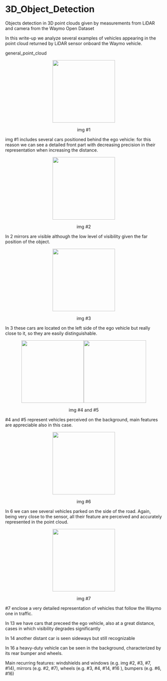 # 3D_Object_Detection
Objects detection in 3D point clouds given by measurements from LiDAR and camera from the Waymo Open Dataset

In this write-up we analyze several examples of vehicles appearing in the point cloud returned by LiDAR sensor onboard the Waymo vehicle. 

general_point_cloud

<p align = "center">
  <img src = "https://user-images.githubusercontent.com/74416077/185808403-6d3488d1-38ea-4c12-bce2-b629f9e29476.png" width=200 ></p><p align = "center">
img #1
</p>
img #1 includes several cars positioned behind the ego vehicle: for this reason we can see a detailed front part with decreasing precision in their representation when increasing the distance.

<p align = "center">
  <img src = "https://user-images.githubusercontent.com/74416077/185808463-0822ae74-96c1-4b7b-bf3f-a6d94d1cef94.png" width=200 ></p><p align = "center">
img #2
</p>
In 2 mirrors are visible although the low level of visibility given the far position of the object.

<p align = "center">
  <img src = "https://user-images.githubusercontent.com/74416077/185808577-c23afce6-c9d7-4718-92e5-7afe5508d13a.png" width=200 ></p><p align = "center">
img #3
</p>
In 3 these cars are located on the left side of the ego vehicle but really close to it, so they are easily distinguishable. 

<p align = "center">
  <img src = "https://user-images.githubusercontent.com/74416077/185808636-79f3a0d6-2f27-4f93-ab00-5ffd76c5239e.png" width=200 ><img src = "https://user-images.githubusercontent.com/74416077/185808659-14d8656f-2b31-4a7f-b5ab-a7d0a3254cd4.png" width=200 ></p><p align = "center">
img #4 and #5
</p>
#4 and #5 represent vehicles perceived on the background, main features are appreciable also in this case.

<p align = "center">
  <img src = "https://user-images.githubusercontent.com/74416077/185808703-1ea278ca-b69f-40dd-aed0-056a6294fa7f.png" width=200 ></p><p align = "center">
img #6
</p>
In 6 we can see several vehicles parked on the side of the road. Again, being very close to the sensor, all their feature are perceived and accurately represented in the point cloud.  

<p align = "center">
  <img src = "https://user-images.githubusercontent.com/74416077/185808721-db667d98-1b93-4abe-97ba-b40f8465b15b.png" width=200 ></p><p align = "center">
img #7
</p>
#7 enclose a very detailed representation of vehicles that follow the Waymo one in traffic. 

In 13 we have cars that preceed the ego vehicle, also at a great distance, cases in which visibility degrades significantly  

In 14 another distant car is seen sideways but still recognizable

In 16 a heavy-duty vehicle can be seen in the background, characterized by its rear bumper and wheels.

Main recurring features: windshields and windows (e.g. img #2, #3, #7, #14), mirrors (e.g. #2, #7), wheels (e.g. #3, #4, #14, #16 ), bumpers (e.g. #6, #16)
